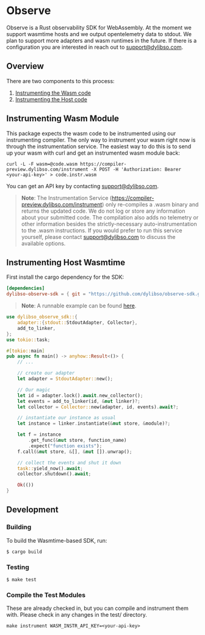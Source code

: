 # Observe

Observe is a Rust observability SDK for WebAssembly. At the moment we support wasmtime hosts and we output opentelemetry
data to stdout. We plan to support more adapters and wasm runtimes in the future. If there is a configuration you are interested in
reach out to support@dylibso.com.

## Overview

There are two components to this process:

1. [Instrumenting the Wasm code](#instrumenting-wasm-module)
2. [Instrumenting the Host code](#instrumenting-host-wasmtime)


## Instrumenting Wasm Module

This package expects the wasm code to be instrumented using our instrumenting compiler. The only way to instrument your wasm right now is through the instrumentation service. The easiest way to do this is to send up your wasm with curl and get an instrumented wasm module back:

```
curl -L -F wasm=@code.wasm https://compiler-preview.dylibso.com/instrument -X POST -H 'Authorization: Bearer <your-api-key>' > code.instr.wasm
```

You can get an API key by contacting support@dylibso.com.

> **Note**: The Instrumentation Service (https://compiler-preview.dylibso.com/instrument) only re-compiles a .wasm binary and returns the updated code. We do not log or store any information about your submitted code. The compilation also adds no telemetry or other information besides the strictly-necessary auto-instrumentation to the .wasm instructions. If you would prefer to run this service yourself, please contact support@dylibso.com to discuss the available options.


## Instrumenting Host Wasmtime

First install the cargo dependency for the SDK:

```toml
[dependencies]
dylibso-observe-sdk = { git = "https://github.com/dylibso/observe-sdk.git" }
```

> **Note**: A runnable example can be found [here](examples/basic.rs).

```rust
use dylibso_observe_sdk::{
    adapter::{stdout::StdoutAdapter, Collector},
    add_to_linker,
};
use tokio::task;

#[tokio::main]
pub async fn main() -> anyhow::Result<()> {
    // ...

    // create our adapter
    let adapter = StdoutAdapter::new();

    // Our magic
    let id = adapter.lock().await.new_collector();
    let events = add_to_linker(id, &mut linker)?;
    let collector = Collector::new(adapter, id, events).await?;

    // instantiate our instance as usual
    let instance = linker.instantiate(&mut store, &module)?;

    let f = instance
        .get_func(&mut store, function_name)
        .expect("function exists");
    f.call(&mut store, &[], &mut []).unwrap();

    // collect the events and shut it down
    task::yield_now().await;
    collector.shutdown().await;

    Ok(())
}
```

## Development

### Building

To build the Wasmtime-based SDK, run:

```
$ cargo build
```

### Testing

```
$ make test
```

### Compile the Test Modules

These are already checked in, but you can compile and instrument them with. Please check in any changes in the test/ directory.

```
make instrument WASM_INSTR_API_KEY=<your-api-key>
```
